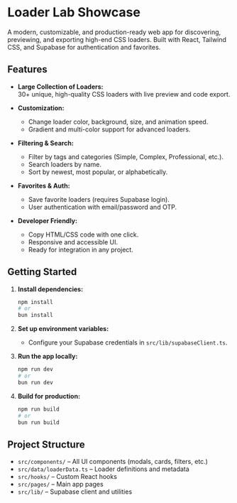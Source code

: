 # Loader Lab Showcase

A modern, customizable, and production-ready web app for discovering, previewing, and exporting high-end CSS loaders. Built with React, Tailwind CSS, and Supabase for authentication and favorites.

## Features

- __Large Collection of Loaders:__\
  30+ unique, high-quality CSS loaders with live preview and code export.

- __Customization:__

  - Change loader color, background, size, and animation speed.
  - Gradient and multi-color support for advanced loaders.

- __Filtering & Search:__

  - Filter by tags and categories (Simple, Complex, Professional, etc.).
  - Search loaders by name.
  - Sort by newest, most popular, or alphabetically.

- __Favorites & Auth:__

  - Save favorite loaders (requires Supabase login).
  - User authentication with email/password and OTP.

- __Developer Friendly:__

  - Copy HTML/CSS code with one click.
  - Responsive and accessible UI.
  - Ready for integration in any project.

## Getting Started

1. __Install dependencies:__

   ```bash
   npm install
   # or
   bun install
   ```

2. __Set up environment variables:__

   - Configure your Supabase credentials in `src/lib/supabaseClient.ts`.

3. __Run the app locally:__

   ```bash
   npm run dev
   # or
   bun run dev
   ```

4. __Build for production:__

   ```bash
   npm run build
   # or
   bun run build
   ```

## Project Structure

- `src/components/` – All UI components (modals, cards, filters, etc.)
- `src/data/loaderData.ts` – Loader definitions and metadata
- `src/hooks/` – Custom React hooks
- `src/pages/` – Main app pages
- `src/lib/` – Supabase client and utilities
